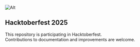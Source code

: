 ![Alt](https://repobeats.axiom.co/api/embed/8e1fac03bf842e9c0fd616d8492324e09b46a153.svg "Repobeats analytics image")

## Hacktoberfest 2025
This repository is participating in Hacktoberfest.  
Contributions to documentation and improvements are welcome.  
